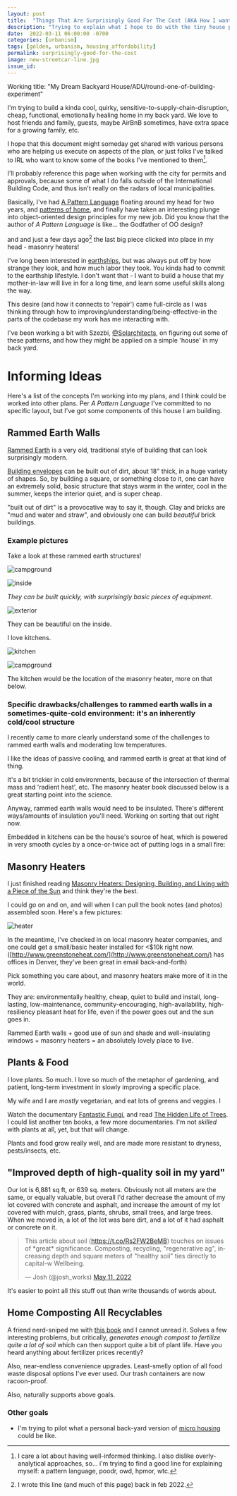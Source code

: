 ```yaml
---
layout: post
title:  "Things That Are Surprisingly Good For The Cost (AKA How I want to build my tiny house)"
description: "Trying to explain what I hope to do with the tiny house project in my back yard"
date:  2022-03-11 06:00:00 -0700
categories: [urbanism]
tags: [golden, urbanism, housing_affordability]
permalink: surprisingly-good-for-the-cost
image: new-streetcar-line.jpg
issue_id:
---
```


Working title: "My Dream Backyard House/ADU/round-one-of-building-experiment"

I'm trying to build a kinda cool, quirky, sensitive-to-supply-chain-disruption, cheap, functional, emotionally healing home in my back yard. We love to host friends and family, guests, maybe AirBnB sometimes, have extra space for a growing family, etc.

I hope that this document might someday get shared with various persons who are helping us execute on aspects of the plan, or just folks I've talked to IRL who want to know some of the books I've mentioned to them[^book-recommendations].

I'll probably reference this page when working with the city for permits and approvals, because some of what I do falls outside of the International Building Code, and thus isn't really on the radars of local municipalities.

[^book-recommendations]: I care a lot about having well-informed thinking. I also dislike overly-analytical approaches, so... i'm trying to find a good line for explaining myself: a pattern language, poodr, owd, hpmor, wtc.


Basically, I've had [A Pattern Language](https://www.amazon.com/Pattern-Language-Buildings-Construction-Environmental/dp/0195019199) floating around my head for two years, and [patterns of home](https://www.amazon.com/gp/product/156158696X/ref=ox_sc_act_title_8?smid=APJ60QDWVW1X7&psc=1), and finally have taken an interesting plunge into object-oriented design principles for my new job. Did you know that the author of _A Pattern Language_ is like... the Godfather of OO design?

and and just a few days ago[^in-feb-2022] the last big piece clicked into place in my head - masonry heaters!

[^in-feb-2022]: I wrote this line (and much of this page) back in feb 2022.

I've long been interested in [earthships](https://en.wikipedia.org/wiki/Earthship), but was always put off by how strange they look, and how much labor they took. You kinda had to commit to the earthship lifestyle. I don't want that - I want to build a house that my mother-in-law will live in for a long time, and learn some useful skills along the way.

This desire (and how it connects to 'repair') came full-circle as I was thinking through how to improving/understanding/being-effective-in the parts of the codebase my work has me interacting with.

I've been working a bit with Szezbi, [@Solarchitects](https://twitter.com/Solarchitects), on figuring out some of these patterns, and how they might be applied on a simple 'house' in my back yard.



# Informing Ideas

Here's a list of the concepts I'm working into my plans, and I think could be worked into other plans. Per _A Pattern Language_ I've committed to no specific layout, but I've got some components of this house I am building.

## Rammed Earth Walls

[Rammed Earth](https://en.wikipedia.org/wiki/Rammed_earth) is a very old, traditional style of building that can look surprisingly modern.

[Building envelopes](https://en.wikipedia.org/wiki/Building_envelope) can be built out of dirt, about 18" thick, in a huge variety of shapes. So, by building a square, or something close to it, one can have an extremely solid, basic structure that stays warm in the winter, cool in the summer, keeps the interior quiet, and is super cheap.

"built out of dirt" is a provocative way to say it, though. Clay and bricks are "mud and water and straw", and obviously one can build _beautiful_ brick buildings.

### Example pictures

Take a look at these rammed earth structures!

![campground](rammed-earth-01.jpg)

![inside](re-02.jpg)


_They can be built quickly, with surprisingly basic pieces of equipment._

![exterior](re-exterior.jpg)

They can be beautiful on the inside.

I love kitchens.

![kitchen](re-kitchen.jpg)

![campground](re-inside.jpg)

The kitchen would be the location of the masonry heater, more on that below.

### Specific drawbacks/challenges to rammed earth walls in a sometimes-quite-cold environment: it's an inherently cold/cool structure

I recently came to more clearly understand some of the challenges to rammed earth walls and moderating low temperatures.

I like the ideas of passive cooling, and rammed earth is great at that kind of thing.

It's a bit trickier in cold environments, because of the intersection of thermal mass and 'radient heat', etc. The masonry heater book discussed below is a great starting point into the science.

Anyway, rammed earth walls would need to be insulated. There's different ways/amounts of insulation you'll need. Working on sorting that out right now.



Embedded in kitchens can be the house's source of heat, which is powered in very smooth cycles by a once-or-twice act of putting logs in a small fire:

## Masonry Heaters

I just finished reading [Masonry Heaters: Designing, Building, and Living with a Piece of the Sun](https://www.amazon.com/Masonry-Heaters-Designing-Building-Living/dp/1603582134/ref=asc_df_1603582134/?tag=hyprod-20&linkCode=df0&hvadid=312128022127&hvpos=&hvnetw=g&hvrand=10995947443356282066&hvpone=&hvptwo=&hvqmt=&hvdev=m&hvdvcmdl=&hvlocint=&hvlocphy=1014524&hvtargid=pla-624335379727&psc=1) and think they're the best.

I could go on and on, and will when I can pull the book notes (and photos) assembled soon. Here's a few pictures:

![heater](heater-01.jpg)

In the meantime, I've checked in on local masonry heater companies, and one could get a small/basic heater installed for <$10k right now. ([http://www.greenstoneheat.com/](http://www.greenstoneheat.com/) has offices in Denver, they've been great in email back-and-forth)

Pick something you care about, and masonry heaters make more of it in the world.

They are: environmentally healthy, cheap, quiet to build and install, long-lasting, low-maintenance, community-encouraging, high-availability, high-resiliency pleasant heat for life, even if the power goes out and the sun goes in.

Rammed Earth walls + good use of sun and shade and well-insulating windows + masonry heaters = an absolutely lovely place to live.

## Plants & Food

I love plants. So much. I love so much of the metaphor of gardening, and patient, long-term investment in slowly improving a specific place.

My wife and I are _mostly_ vegetarian, and eat lots of greens and veggies. I

Watch the documentary [Fantastic Fungi](https://www.youtube.com/watch?v=bxABOiay6oA), and read [The Hidden Life of Trees](https://www.amazon.com/Hidden-Life-Trees-Communicate_Discoveries-Secret/dp/1771642483). I could list another ten books, a few more documentaries. I'm not _skilled_ with plants at all, yet, but that will change.

Plants and food grow really well, and are made more resistant to dryness, pests/insects, etc.

## "Improved depth of high-quality soil in my yard"

Our lot is 6,881 sq ft, or 639 sq. meters. Obviously not all meters are the same, or equally valuable, but overall I'd rather decrease the amount of my lot covered with concrete and asphalt, and increase the amount of my lot covered with mulch, grass, plants, shrubs, small trees, and large trees. When we moved in, a lot of the lot was bare dirt, and a lot of it had asphalt or concrete on it.

<blockquote class="twitter-tweet"><p lang="en" dir="ltr">This article about soil (<a href="https://t.co/Rs2FW2BeMB">https://t.co/Rs2FW2BeMB</a>) touches on issues of *great* significance. Composting, recycling, &quot;regenerative ag&quot;, increasing depth and square meters of &quot;healthy soil&quot; ties directly to capital-w Wellbeing.</p>&mdash; Josh (@josh_works) <a href="https://twitter.com/josh_works/status/1524484990280650752?ref_src=twsrc%5Etfw">May 11, 2022</a></blockquote> <script async src="https://platform.twitter.com/widgets.js" charset="utf-8"></script>

It's easier to point all this stuff out than write thousands of words about.

## Home Composting All Recyclables

A friend nerd-sniped me with [this book](https://www.amazon.com/gp/product/0964425882/ref=ox_sc_act_title_1?smid=ATVPDKIKX0DER&psc=1) and I cannot unread it. Solves a few interesting problems, but critically, _generates enough compost to fertilize quite a lot of soil_ which can then support quite a bit of plant life. Have you heard anything about fertilizer prices recently?

Also, near-endless convenience upgrades. Least-smelly option of all food waste disposal options I've ever used. Our trash containers are now racoon-proof.

Also, naturally supports above goals.


### Other goals

- I'm trying to pilot what a personal back-yard version of [micro housing](https://www.sightline.org/2017/03/20/how-seattle-killed-micro-housing-again/) could be like.

